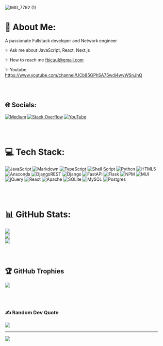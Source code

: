 ![IMG_7792 (1)](https://user-images.githubusercontent.com/111078933/209933887-6b895274-fb1e-4d60-82c8-5c368f1a8496.jpeg)

# 💫 About Me:
A passionate Fullstack developer and Network engineer

✨ Ask me about JavaScript, React, Next.js

✨ How to reach me fbicuul@gmail.com

✨ Youtube https://www.youtube.com/channel/UCb85GPhSA75wdi4wyWSnJhQ


<br><br>
## 🌐 Socials:
[![Medium](https://img.shields.io/badge/Medium-12100E?logo=medium&logoColor=white)](https://medium.com/@mcsavvy) [![Stack Overflow](https://img.shields.io/badge/-Stackoverflow-FE7A16?logo=stack-overflow&logoColor=white)](https://stackoverflow.com/users/14463304) [![YouTube](https://img.shields.io/badge/YouTube-%23FF0000.svg?logo=YouTube&logoColor=white)](https://youtube.com/channel/UC_TEY46iow-OaE7OVeL9DfA) 

<br><br>
# 💻 Tech Stack:
![JavaScript](https://img.shields.io/badge/javascript-%23323330.svg?style=for-the-badge&logo=javascript&logoColor=%23F7DF1E) ![Markdown](https://img.shields.io/badge/markdown-%23000000.svg?style=for-the-badge&logo=markdown&logoColor=white) ![TypeScript](https://img.shields.io/badge/typescript-%23007ACC.svg?style=for-the-badge&logo=typescript&logoColor=white) ![Shell Script](https://img.shields.io/badge/shell_script-%23121011.svg?style=for-the-badge&logo=gnu-bash&logoColor=white) ![Python](https://img.shields.io/badge/python-3670A0?style=for-the-badge&logo=python&logoColor=ffdd54) ![HTML5](https://img.shields.io/badge/html5-%23E34F26.svg?style=for-the-badge&logo=html5&logoColor=white) ![Anaconda](https://img.shields.io/badge/Anaconda-%2344A833.svg?style=for-the-badge&logo=anaconda&logoColor=white) ![DjangoREST](https://img.shields.io/badge/DJANGO-REST-ff1709?style=for-the-badge&logo=django&logoColor=white&color=ff1709&labelColor=gray) ![Django](https://img.shields.io/badge/django-%23092E20.svg?style=for-the-badge&logo=django&logoColor=white) ![FastAPI](https://img.shields.io/badge/FastAPI-005571?style=for-the-badge&logo=fastapi) ![Flask](https://img.shields.io/badge/flask-%23000.svg?style=for-the-badge&logo=flask&logoColor=white) ![NPM](https://img.shields.io/badge/NPM-%23000000.svg?style=for-the-badge&logo=npm&logoColor=white) ![MUI](https://img.shields.io/badge/MUI-%230081CB.svg?style=for-the-badge&logo=material-ui&logoColor=white) ![jQuery](https://img.shields.io/badge/jquery-%230769AD.svg?style=for-the-badge&logo=jquery&logoColor=white) ![React](https://img.shields.io/badge/react-%2320232a.svg?style=for-the-badge&logo=react&logoColor=%2361DAFB) ![Apache](https://img.shields.io/badge/apache-%23D42029.svg?style=for-the-badge&logo=apache&logoColor=white) ![SQLite](https://img.shields.io/badge/sqlite-%2307405e.svg?style=for-the-badge&logo=sqlite&logoColor=white) ![MySQL](https://img.shields.io/badge/mysql-%2300f.svg?style=for-the-badge&logo=mysql&logoColor=white) ![Postgres](https://img.shields.io/badge/postgres-%23316192.svg?style=for-the-badge&logo=postgresql&logoColor=white)

<br><br>
# 📊 GitHub Stats:
![](https://github-readme-stats.vercel.app/api?username=fbicuul&theme=vue-dark&hide_border=true&include_all_commits=true&count_private=false)<br/>
![](https://github-readme-streak-stats.herokuapp.com/?user=fbicuul&theme=vue-dark&hide_border=true)<br/>
![](https://github-readme-stats.vercel.app/api/top-langs/?username=fbicuul&theme=vue-dark&hide_border=true&include_all_commits=true&count_private=false&layout=compact)

<br><br>
## 🏆 GitHub Trophies
![](https://github-profile-trophy.vercel.app/?username=fbicuul&theme=discord&no-frame=true&no-bg=false&margin-w=4)

<br><br>
### ✍️ Random Dev Quote
![](https://quotes-github-readme.vercel.app/api?type=horizontal&theme=radical)

---
[![](https://visitcount.itsvg.in/api?id=fbicuul&icon=0&color=5)](https://visitcount.itsvg.in)
